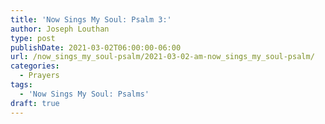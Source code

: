 ```yaml
---
title: 'Now Sings My Soul: Psalm 3:'
author: Joseph Louthan
type: post
publishDate: 2021-03-02T06:00:00-06:00
url: /now_sings_my_soul-psalm/2021-03-02-am-now_sings_my_soul-psalm/
categories:
  - Prayers
tags:
  - 'Now Sings My Soul: Psalms'
draft: true
---
```

<pre>
<div style="font-variant: small-caps;">

</div>

</pre>
